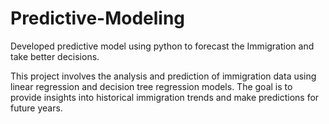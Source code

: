 # Predictive-Modeling
Developed predictive model using python to forecast the Immigration and take better decisions.

This project involves the analysis and prediction of immigration data using linear regression and decision tree regression models. The goal is to provide insights into historical immigration trends and make predictions for future years.
